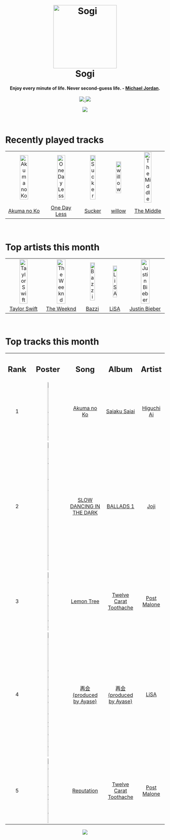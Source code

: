 <h1 align='center'>
  <br>
  <a href='https://www.youtube.com/watch?v=dQw4w9WgXcQ'><img src='https://i.ibb.co/XYSwTqV/kaguya-modified.png' alt='Sogi' width='200'></a>
  <br>
  Sogi
  <br>
</h1>

<h4 align='center'>Enjoy every minute of life. Never second-guess life. - <a href='https://duckduckgo.com/?q=Michael+Jordan' target='_blank'>Michael Jordan</a>.</h4>

<p align='center'>
  <a href='https://discord.gg/96EA7ENfV9'>
    <img src='https://img.shields.io/discord/775232281954353183?color=blue&label=Discord'>
  </a>
  <a href='https://sxoxgxi.pythonanywhere.com/'><img src='https://img.shields.io/website?down_color=red&down_message=offline&label=Blog&up_color=light%20green&up_message=online&url=https%3A%2F%2Fsxoxgxi.pythonanywhere.com'></a>
</p>
<p status, align='center'>
  <a href='https://open.spotify.com/user/317777c47jvjnq6zzzwbijw6gbmi'>
    <img src='https://img.shields.io/badge/Playing-Post Malone (feat. RANI)-&?style=social&logo=spotify'>
  </a>
</p status>
<!------ RECENTLY PLAYED ------>

<p recentlyplayed, float='left'>
  <br>
  <h1>Recently played tracks</h1>
  <p></p>
  <table style='width:100%'>
    <tr align='center'>
      <td><img class='artists' src='https://images.weserv.nl/?mask=circle&url=https://i.scdn.co/image/ab67616d0000b2738fcd1d374b2a800ae288a487' alt='Akuma no Ko' style='width:50%'>
      </td>
      <td><img class='artists' src='https://images.weserv.nl/?mask=circle&url=https://i.scdn.co/image/ab67616d0000b27370a876a3c430c3a30f37aabc' alt='One Day Less' style='width:50%'>
      </td>
      <td><img class='artists' src='https://images.weserv.nl/?mask=circle&url=https://i.scdn.co/image/ab67616d0000b273de1a3a5eaa0c75bb18e7b597' alt='Sucker' style='width:50%'>
      </td>
      <td><img class='artists' src='https://images.weserv.nl/?mask=circle&url=https://i.scdn.co/image/ab67616d0000b27333b8541201f1ef38941024be' alt='willow' style='width:50%'>
      </td>
      <td><img class='artists' src='https://images.weserv.nl/?mask=circle&url=https://i.scdn.co/image/ab67616d0000b273fbe22d168a743b782a5e856a' alt='The Middle' style='width:50%'>
      </td>
    </tr>
    <tr align='center'>
      <td>
      <a href='https://open.spotify.com/track/4pw7EuK2WTWGHI51jCKuGJ'>Akuma no Ko</a>
      </td>
      <td>
      <a href='https://open.spotify.com/track/3rMbh1zLsh91EcNgu7KuPy'>One Day Less</a>
      </td>
      <td>
      <a href='https://open.spotify.com/track/22vgEDb5hykfaTwLuskFGD'>Sucker</a>
      </td>
      <td>
      <a href='https://open.spotify.com/track/0lx2cLdOt3piJbcaXIV74f'>willow</a>
      </td>
      <td>
      <a href='https://open.spotify.com/track/09IStsImFySgyp0pIQdqAc'>The Middle</a>
      </td>
    </tr>
  </table>
</p recentlyplayed>
<!------ .RECENTLY PLAYED ------>
<!------ TOP ARTISTS ------>

<p topartists, float='left'>
  <br>
  <h1>Top artists this month</h1>
  <p></p>
  <table style='width:100%'>
    <tr align='center'>
      <td><img class='artists' src='https://images.weserv.nl/?mask=circle&url=https://i.scdn.co/image/ab6761610000e5eb5a00969a4698c3132a15fbb0' alt='Taylor Swift' style='width:50%'>
      </td>
      <td><img class='artists' src='https://images.weserv.nl/?mask=circle&url=https://i.scdn.co/image/ab6761610000e5ebb5f9e28219c169fd4b9e8379' alt='The Weeknd' style='width:50%'>
      </td>
      <td><img class='artists' src='https://images.weserv.nl/?mask=circle&url=https://i.scdn.co/image/ab6761610000e5eb72a8e86c457085e7fdd3453f' alt='Bazzi' style='width:50%'>
      </td>
      <td><img class='artists' src='https://images.weserv.nl/?mask=circle&url=https://i.scdn.co/image/ab6761610000e5ebd30f119ef77a0252e17207cf' alt='LiSA' style='width:50%'>
      </td>
      <td><img class='artists' src='https://images.weserv.nl/?mask=circle&url=https://i.scdn.co/image/ab6761610000e5eb8ae7f2aaa9817a704a87ea36' alt='Justin Bieber' style='width:50%'>
      </td>
    </tr>
    <tr align='center'>
      <td>
      <a href='https://open.spotify.com/artist/06HL4z0CvFAxyc27GXpf02'>Taylor Swift</a>
      </td>
      <td>
      <a href='https://open.spotify.com/artist/1Xyo4u8uXC1ZmMpatF05PJ'>The Weeknd</a>
      </td>
      <td>
      <a href='https://open.spotify.com/artist/4GvEc3ANtPPjt1ZJllr5Zl'>Bazzi</a>
      </td>
      <td>
      <a href='https://open.spotify.com/artist/0blbVefuxOGltDBa00dspv'>LiSA</a>
      </td>
      <td>
      <a href='https://open.spotify.com/artist/1uNFoZAHBGtllmzznpCI3s'>Justin Bieber</a>
      </td>
    </tr>
  </table>
</p topartists>
<!------ .TOP ARTISTS ------>

<!------ TOP SONGS ------>

<p topsongs, float='left' >
  <br>
  <h1>Top tracks this month</h1>
  <p></p>
  <table style='width:100%'>
    <tr align='center'>
      <td>
      <h2>Rank</h2>
      </td>
      <td>
      <h2>Poster</h2>
      </td>
      <td>
      <h2>Song</h2>
      </td>
      <td>
      <h2>Album</h2>
      </td>
      <td>
      <h2>Artist</h2>
      </td>
    </tr>
    <tr align='center'>
      <td>
      1
      </td>
      <td><img class='artists' src='https://images.weserv.nl/?mask=circle&url=https://i.scdn.co/image/ab67616d0000b2738fcd1d374b2a800ae288a487' alt='Akuma no Ko' style='width:10%'>
      </td>
      <td>
      <a href='https://open.spotify.com/track/4pw7EuK2WTWGHI51jCKuGJ'>Akuma no Ko</a>
      </td>
      <td>
      <a href='https://open.spotify.com/album/2CtsgdSCPlWeIdcdk2m2iQ'>Saiaku Saiai</a>
      </td>
      <td>
      <a href='https://open.spotify.com/artist/4GxWcui9BlMJH9VOOK5wav'>Higuchi Ai</a>
      </td>
    </tr>
    <tr align='center'>
      <td>
      2
      </td>
      <td><img class='artists' src='https://images.weserv.nl/?mask=circle&url=https://i.scdn.co/image/ab67616d0000b27360ba1d6104d0475c7555a6b2' alt='SLOW DANCING IN THE DARK' style='width:10%'>
      </td>
      <td>
      <a href='https://open.spotify.com/track/0rKtyWc8bvkriBthvHKY8d'>SLOW DANCING IN THE DARK</a>
      </td>
      <td>
      <a href='https://open.spotify.com/album/34GQP3dILpyCN018y2k61L'>BALLADS 1</a>
      </td>
      <td>
      <a href='https://open.spotify.com/artist/3MZsBdqDrRTJihTHQrO6Dq'>Joji</a>
      </td>
    </tr>
    <tr align='center'>
      <td>
      3
      </td>
      <td><img class='artists' src='https://images.weserv.nl/?mask=circle&url=https://i.scdn.co/image/ab67616d0000b27334362676667a4322838ccc97' alt='Lemon Tree' style='width:10%'>
      </td>
      <td>
      <a href='https://open.spotify.com/track/1NvpO1o8SpkdH3txtJQQc7'>Lemon Tree</a>
      </td>
      <td>
      <a href='https://open.spotify.com/album/3HHNR44YbP7XogMVwzbodx'>Twelve Carat Toothache</a>
      </td>
      <td>
      <a href='https://open.spotify.com/artist/246dkjvS1zLTtiykXe5h60'>Post Malone</a>
      </td>
    </tr>
    <tr align='center'>
      <td>
      4
      </td>
      <td><img class='artists' src='https://images.weserv.nl/?mask=circle&url=https://i.scdn.co/image/ab67616d0000b273d2674895674a060312dff2b7' alt='再会 (produced by Ayase)' style='width:10%'>
      </td>
      <td>
      <a href='https://open.spotify.com/track/52IsIvHidofM9JMjw78Jyz'>再会 (produced by Ayase)</a>
      </td>
      <td>
      <a href='https://open.spotify.com/album/5E725MGo2fLSl5Q6CYKevf'>再会 (produced by Ayase)</a>
      </td>
      <td>
      <a href='https://open.spotify.com/artist/0blbVefuxOGltDBa00dspv'>LiSA</a>
      </td>
    </tr>
    <tr align='center'>
      <td>
      5
      </td>
      <td><img class='artists' src='https://images.weserv.nl/?mask=circle&url=https://i.scdn.co/image/ab67616d0000b27334362676667a4322838ccc97' alt='Reputation' style='width:10%'>
      </td>
      <td>
      <a href='https://open.spotify.com/track/67dU06KGaJHLLlo5Y5bkD2'>Reputation</a>
      </td>
      <td>
      <a href='https://open.spotify.com/album/3HHNR44YbP7XogMVwzbodx'>Twelve Carat Toothache</a>
      </td>
      <td>
      <a href='https://open.spotify.com/artist/246dkjvS1zLTtiykXe5h60'>Post Malone</a>
      </td>
    </tr>
  </table>
</p topsongs>
<!------ .TOP SONGS ------>
<p align='center'>
  <img src='https://profile-counter.glitch.me/sxoxgxi/count.svg'>
</p>
